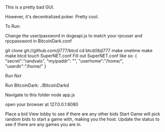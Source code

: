 This is a pretty bad GUI.

However, it's decentralized poker. Pretty cool.

To Run:

Change the user/password in dogeapi.js to match your rpcuser and rpcpassword in BitcoinDark.conf

git clone git://github.com/jl777/btcd
cd btcd/libjl777
make onetime
make
make btcd
touch SuperNET.conf
Fill out SuperNET.conf like so:
{
    "secret":"randvals",
    "myipaddr": "<ipaddress>",
    "userhome":"/home/<username>",
    "userdir":"/home/<username>"
}

Run Nxt

Run BitcoinDark:
./BitcoinDarkd

Navigate to this folder
node app.js

open your browser at 127.0.0.1:8080

Place a bid
View lobby to see if there are any other bids
Start Game will pick random bids to start a game with, making you the host. 
Update the status to see if there are any games you are in.
